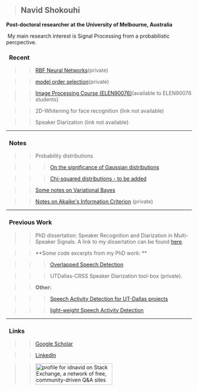 > ## Navid Shokouhi
**Post-doctoral researcher at the University of Melbourne, Australia**

&nbsp;My main research interest is Signal Processing from a probabilistic percpective.


### &nbsp;&nbsp;Recent
>> [RBF Neural Networks](https://github.com/idnavid/RBFadapt)(private)

>> [model order selection](https://github.com/idnavid/selectOrder/blob/master/notes/readme.md)(private)

>> [Image Processing Course (ELEN90076)](https://github.com/idnavid/imageprocessing_elen90076)(available to ELEN90076 students)

>> 2D-Whitening for face recognition (link not available)

>> Speaker Diarization (link not available)

------
### &nbsp;&nbsp;Notes
>> Probability distributions

>>> [On the significance of Gaussian distributions](https://github.com/idnavid/misc/blob/master/Gaussian_approximation.md)

>>> [Chi-squared distributions - to be added](NA)

>> [Some notes on Variational Bayes](https://github.com/idnavid/misc/blob/master/variationalbayes_doc1.ipynb)

>> [Notes on Akaike's Information Criterion](https://github.com/idnavid/selectOrder/blob/master/docs/deriving_aic/deriving_aic.pdf) (private)
 
 
------
### &nbsp;&nbsp;Previous Work
>> PhD dissertation: Speaker Recognition and Diarization in Multi-Speaker Signals. A link to my dissertation can be found [here](https://github.com/idnavid/dissertation/blob/master/SHOKOUHI-DISSERTATION-2017-rev3.pdf). 


>> **Some code excerpts from my PhD work: **

>>> [Overlapped Speech Detection](https://github.com/idnavid/pyknograms)

>>> UTDallas-CRSS Speaker Diarization tool-box (private). 

>> **Other:** 

>>> [Speech Activity Detection for UT-Dallas projects](https://github.com/idnavid/speech_activity_detection)

>>>  [light-weight Speech Activity Detection](https://github.com/idnavid/py_vad_tool)

------
### &nbsp;&nbsp;Links

>> [Google Scholar](https://scholar.google.com/citations?user=DHxzPt8AAAAJ&hl=en&oi=ao)

>> [LinkedIn](https://www.linkedin.com/in/navidshokouhi/)

>> <a href="https://stackexchange.com/users/1800970/idnavid"><img src="https://stackexchange.com/users/flair/1800970.png" width="208" height="58" alt="profile for idnavid on Stack Exchange, a network of free, community-driven Q&amp;A sites" title="profile for idnavid on Stack Exchange, a network of free, community-driven Q&amp;A sites" /></a>
